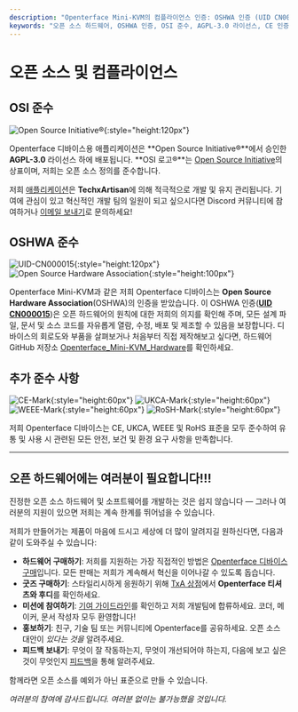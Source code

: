 ```yaml
---
description: "Openterface Mini-KVM의 컴플라이언스 인증: OSHWA 인증 (UID CN000015), OSI 승인 AGPL-3.0 라이선스, CE, UKCA, WEEE 및 RoHS 준수. 전체 문서가 제공되는 완전 오픈 소스 하드웨어 및 소프트웨어."
keywords: "오픈 소스 하드웨어, OSHWA 인증, OSI 준수, AGPL-3.0 라이선스, CE 인증, UKCA 마크, WEEE 준수, RoHS 표준, 하드웨어 인증, 오픈 소스 문서, TechxArtisan, 하드웨어 컴플라이언스, Mini-KVM 인증, 오픈 하드웨어 디자인"
---
```


# 오픈 소스 및 컴플라이언스

## OSI 준수

![Open Source Initiative®](https://assets.openterface.com/images/trademark/open-source-initiative.svg){:style="height:120px"}

Openterface 디바이스용 애플리케이션은 **Open Source Initiative®**에서 승인한 **AGPL-3.0** 라이선스 하에 배포됩니다. **OSI 로고®**는 [Open Source Initiative](http://opensource.org)의 상표이며, 저희는 오픈 소스 정의를 준수합니다.

저희 [애플리케이션](/app)은 **TechxArtisan**에 의해 적극적으로 개발 및 유지 관리됩니다. 기여에 관심이 있고 혁신적인 개발 팀의 일원이 되고 싶으시다면 Discord 커뮤니티에 참여하거나 [이메일 보내기](mailto:info@openterface.com)로 문의하세요!

## OSHWA 준수

![UID-CN000015](https://assets.openterface.com/images/trademark/oshw-cn000015.svg){:style="height:120px"}
![Open Source Hardware Association](https://assets.openterface.com/images/trademark/open-source-hardware.svg){:style="height:100px"}

Openterface Mini-KVM과 같은 저희 Openterface 디바이스는 **Open Source Hardware Association**(OSHWA)의 인증을 받았습니다. 이 OSHWA 인증([**UID CN000015**](https://certification.oshwa.org/cn000015.html))은 오픈 하드웨어의 원칙에 대한 저희의 의지를 확인해 주며, 모든 설계 파일, 문서 및 소스 코드를 자유롭게 열람, 수정, 배포 및 제조할 수 있음을 보장합니다. 디바이스의 회로도와 부품을 살펴보거나 처음부터 직접 제작해보고 싶다면, 하드웨어 GitHub 저장소 [Openterface_Mini-KVM_Hardware](https://github.com/TechxArtisanStudio/Openterface_Mini-KVM_Hardware)를 확인하세요.

## 추가 준수 사항

![CE-Mark](https://assets.openterface.com/images/trademark/ce.svg){:style="height:60px"}
![UKCA-Mark](https://assets.openterface.com/images/trademark/ukca.svg){:style="height:60px"}
![WEEE-Mark](https://assets.openterface.com/images/trademark/weee.svg){:style="height:60px"}
![RoSH-Mark](https://assets.openterface.com/images/trademark/rohs.svg){:style="height:60px"}

저희 Openterface 디바이스는 CE, UKCA, WEEE 및 RoHS 표준을 모두 준수하여 유통 및 사용 시 관련된 모든 안전, 보건 및 환경 요구 사항을 만족합니다.

---

## 오픈 하드웨어에는 여러분이 필요합니다!!!

진정한 오픈 소스 하드웨어 및 소프트웨어를 개발하는 것은 쉽지 않습니다 — 그러나 여러분의 지원이 있으면 저희는 계속 한계를 뛰어넘을 수 있습니다.

저희가 만들어가는 제품이 마음에 드시고 세상에 더 많이 알려지길 원하신다면, 다음과 같이 도와주실 수 있습니다:

- **하드웨어 구매하기**: 저희를 지원하는 가장 직접적인 방법은 [Openterface 디바이스 구매](/buy-mini-kvm)입니다. 모든 판매는 저희가 계속해서 혁신을 이어나갈 수 있도록 돕습니다.
- **굿즈 구매하기**: 스타일리시하게 응원하기 위해 [TxA 상점](/shop)에서 **Openterface 티셔츠와 후디**를 확인하세요.
- **미션에 참여하기**: [기여 가이드라인](/contributing)를 확인하고 저희 개발팀에 합류하세요. 코더, 메이커, 문서 작성자 모두 환영합니다!
- **홍보하기**: 친구, 기술 팀 또는 커뮤니티에 Openterface를 공유하세요. 오픈 소스 대안이 *있다는 것을* 알려주세요.
- **피드백 보내기**: 무엇이 잘 작동하는지, 무엇이 개선되어야 하는지, 다음에 보고 싶은 것이 무엇인지 [피드백](/feedback)을 통해 알려주세요.

함께라면 오픈 소스를 예외가 아닌 표준으로 만들 수 있습니다.

_여러분의 참여에 감사드립니다. 여러분 없이는 불가능했을 것입니다._